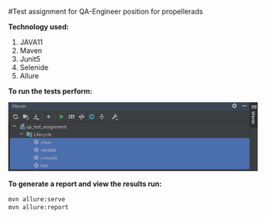 #Test assignment for QA-Engineer position for propellerads

**Technology used:**
   1) JAVA11
   2) Maven
   3) Junit5
   4) Selenide
   5) Allure 

**To run the tests perform:** 

![img.png](img.png)

**To generate a report and view the results run:**


    mvn allure:serve
    mvn allure:report